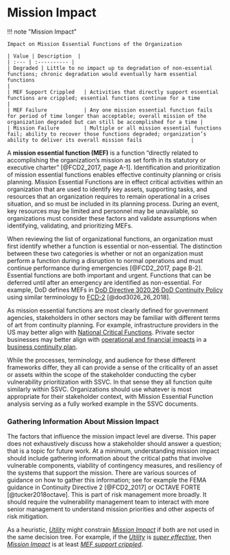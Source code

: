# Mission Impact

!!! note "Mission Impact"

    Impact on Mission Essential Functions of the Organization

    | Value | Description  |
    | :--- | :---------- |
    | Degraded | Little to no impact up to degradation of non-essential functions; chronic degradation would eventually harm essential functions                                                                     |
    | MEF Support Crippled   | Activities that directly support essential functions are crippled; essential functions continue for a time                                                                |
    | MEF Failure            | Any one mission essential function fails for period of time longer than acceptable; overall mission of the organization degraded but can still be accomplished for a time |
    | Mission Failure        | Multiple or all mission essential functions fail; ability to recover those functions degraded; organization’s ability to deliver its overall mission fails                |


A **mission essential function (MEF)** is a function “directly related to accomplishing the organization’s mission as set forth in its statutory or executive charter” [@FCD2_2017, page A-1]. 
Identification and prioritization of mission essential functions enables effective continuity planning or crisis planning. 
Mission Essential Functions are in effect critical activities within an organization that are used to identify key assets, supporting tasks, and resources that an organization requires to remain operational in a crises situation, and so must be included in its planning process.
During an event, key resources may be limited and personnel may be unavailable, so organizations must consider these factors and validate assumptions when identifying, validating, and prioritizing MEFs.

When reviewing the list of organizational functions, an organization must first identify whether a function is essential or non-essential. 
The distinction between these two categories is whether or not an organization must perform a function during a disruption to normal operations and must continue performance during emergencies [@FCD2_2017, page B-2]. 
Essential functions are both important and urgent.
Functions that can be deferred until after an emergency are identified as non-essential.
For example, DoD defines MEFs in [DoD Directive 3020.26 DoD Continuity Policy](https://www.esd.whs.mil/Portals/54/Documents/DD/issuances/dodd/302026p.pdf) using similar terminology to [FCD-2](https://www.fema.gov/sites/default/files/2020-07/Federal_Continuity_Directive-2_June132017.pdf) [@dod3026_26_2018].

As mission essential functions are most clearly defined for government agencies, stakeholders in other sectors may be familiar with different terms of art from continuity planning. 
For example, infrastructure providers in the US may better align with [National Critical Functions](https://www.cisa.gov/national-critical-functions). 
Private sector businesses may better align with [operational and financial impacts](https://www.ready.gov/sites/default/files/2020-03/business-impact-analysis-worksheet.pdf) in a [business continuity plan](https://www.ready.gov/business-continuity-plan). 

While the processes, terminology, and audience for these different frameworks differ, they all can provide a sense of the criticality of an asset or assets within the scope of the stakeholder conducting the cyber vulnerability prioritization with SSVC.
In that sense they all function quite similarly within SSVC. Organizations should use whatever is most appropriate for their stakeholder context, with Mission Essential Function analysis serving as a fully worked example in the SSVC documents. 


### Gathering Information About Mission Impact

The factors that influence the mission impact level are diverse. 
This paper does not exhaustively discuss how a stakeholder should answer a question; that is a topic for future work. 
At a minimum, understanding mission impact should include gathering information about the critical paths that involve vulnerable components, viability of contingency measures, and resiliency of the systems that support the mission. 
There are various sources of guidance on how to gather this information; see for example the FEMA guidance in Continuity Directive 2 [@FCD2_2017] or OCTAVE FORTE [@tucker2018octave]. 
This is part of risk management more broadly.
It should require the vulnerability management team to interact with more senior management to understand mission priorities and other aspects of risk mitigation.

As a heuristic, [*Utility*](#utility) might constrain [*Mission Impact*](#mission-impact) if both are not used in the same decision tree.
For example, if the [*Utility*](#utility) is [*super effective*](#utility), then [*Mission Impact*](#mission-impact) is at least [*MEF support crippled*](#mission-impact).
